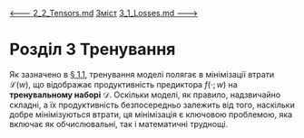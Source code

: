 [<---   2_2_Tensors.md](2_2_Tensors.md)         [Зміст](README.md)          [3_1_Losses.md    --->](3_1_Losses.md) 

# Розділ 3 Тренування

Як зазначено в [§ 1.1](1_1_Learning_from_data.md), тренування моделі полягає в мінімізації втрати $\mathscr{L}(w)$, що відображає продуктивність предиктора $f(\cdot;w)$ на **тренувальному наборі** $\mathscr{D}$. Оскільки моделі, як правило, надзвичайно складні, а їх продуктивність безпосередньо залежить від того, наскільки добре мінімізуються втрати, ця мінімізація є ключовою проблемою, яка включає як обчислювальні, так і математичні труднощі.